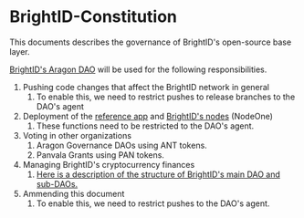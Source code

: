 # BrightID-Constitution
This documents describes the governance of BrightID's open-source base layer.

[BrightID's Aragon DAO](https://mainnet.aragon.org/#/brightid) will be used for the following responsibilities.

1. Pushing code changes that affect the BrightID network in general
    1. To enable this, we need to restrict pushes to release branches to the DAO's agent
1. Deployment of the [reference app](https://github.com/BrightID/BrightID) and [BrightID's nodes](https://github.com/BrightID/BrightID-Node) (NodeOne)
    1. These functions need to be restricted to the DAO's agent.
1. Voting in other organizations
    1. Aragon Governance DAOs using ANT tokens.
    1. Panvala Grants using PAN tokens.
1. Managing BrightID's cryptocurrency finances
    1. [Here is a description of the structure of BrightID's main DAO and sub-DAOs.](https://docs.google.com/document/d/1F8rrUcrAIsKEVmxvfx8sLf2JyqAmtoAmfssDwZ0b2TM/edit?usp=sharing)
1. Ammending this document
    1. To enable this, we need to restrict pushes to the DAO's agent.
